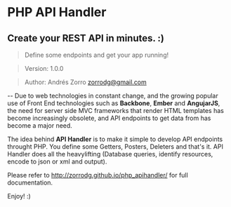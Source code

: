 PHP API Handler
==============
## Create your REST API in minutes. :)

> Define some endpoints and get your app running!

> Version: 1.0.0

> Author: Andrés Zorro <zorrodg@gmail.com>

--
Due to web technologies in constant change, and the growing popular use of Front End technologies such as **Backbone**, **Ember** and **AngujarJS**, the need for server side MVC frameworks that render HTML templates has become increasingly obsolete, and API endpoints to get data from has become a major need.

The idea behind **API Handler** is to make it simple to develop API endpoints throught PHP. You define some Getters, Posters, Deleters and that's it. API Handler does all the heavylifting (Database queries, identify resources, encode to json or xml and output).

Please refer to http://zorrodg.github.io/php_apihandler/ for full documentation.

Enjoy! :)
